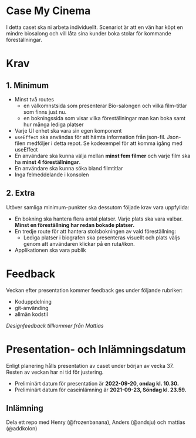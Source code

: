 # Case My Cinema
I detta caset ska ni arbeta individuellt. Scenariot är att en vän har köpt en mindre biosalong och vill låta sina kunder boka stolar för kommande föreställningar.


# Krav

## 1. Minimum
- Minst två routes
    - en välkomnstsida som presenterar Bio-salongen och vilka film-titlar som finns just nu.
    - en bokningssida som visar vilka föreställningar man kan boka samt hur många lediga platser
- Varje UI enhet ska vara sin egen komponent
- `useEffect` ska användas för att hämta information från json-fil. Json-filen medföljer i detta repot. Se kodexempel för att komma igång med useEffect
- En användare ska kunna välja mellan **minst fem filmer** och varje film ska ha **minst 4 föreställningar**.
- En användare ska kunna söka bland filmtitlar
- Inga felmeddelande i konsolen


## 2. Extra
Utöver samliga minimum-punkter ska dessutom följade krav vara uppfyllda:

- En bokning ska hantera flera antal platser. Varje plats ska vara valbar. **Minst en föreställning har redan bokade platser.**
- En tredje route för att hantera stolsbokningen av vald föreställning:
   - Lediga platser i biografen ska presenteras visuellt och plats väljs genom att användaren klickar på en ruta/ikon.
- Applikationen ska vara publik

# Feedback
Veckan efter presentation kommer feedback ges under följande rubriker:

- Koduppdelning
- git-använding
- allmän kodstil

*Designfeedback tillkommer från Mattias*

# Presentation- och Inlämningsdatum
Enligt planering hålls presentation av caset under början av vecka 37. Resten av veckan har ni tid för justering. 
- Preliminärt datum för presentation är **2022-09-20, ondag kl. 10.30.**
- Preliminärt datum för caseinlämning är **2021-09-23, Söndag kl. 23.59.**

## Inlämning
Dela ett repo med Henry (@frozenbanana), Anders (@andsju) och mattias (@addkolon) 

